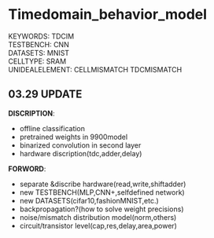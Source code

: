 # Timedomain_behavior_model 

KEYWORDS:  TDCIM  
TESTBENCH:  CNN  
DATASETS:   MNIST  
CELLTYPE:   SRAM  
UNIDEALELEMENT: CELLMISMATCH TDCMISMATCH  



**03.29 UPDATE**  
--
**DISCRIPTION**:  
* offline classification  
* pretrained weights in 9900model
* binarized convolution in second layer 
* hardware discription(tdc,adder,delay)

**FORWORD**:
* separate &discribe hardware(read,write,shiftadder)
* new TESTBENCH(MLP,CNN+,selfdefined network)
* new DATASETS(cifar10,fashionMNIST,etc.)
* backpropagation?(how to solve weight precisions)
* noise/mismatch distribution model(norm,others)
* circuit/transistor level(cap,res,delay,area,power)

